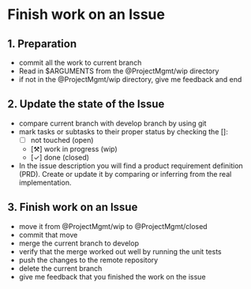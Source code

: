 # Finish work on an Issue

## 1. Preparation

- commit all the work to current branch
- Read in $ARGUMENTS from the @ProjectMgmt/wip directory
- if not in the @ProjectMgmt/wip directory, give me feedback and end

## 2. Update the state of the Issue

- compare current branch with develop branch by using git
- mark tasks or subtasks to their proper status by checking the []:
  - [ ] not touched (open)
  - [⚒] work in progress (wip)
  - [✓] done (closed)
- In the issue description you will find a product requirement definition (PRD).
  Create or update it by comparing or inferring from the real implementation.

## 3. Finish work on an Issue

- move it from @ProjectMgmt/wip to @ProjectMgmt/closed
- commit that move
- merge the current branch to develop
- verify that the merge worked out well by running the unit tests
- push the changes to the remote repository
- delete the current branch
- give me feedback that you finished the work on the issue
